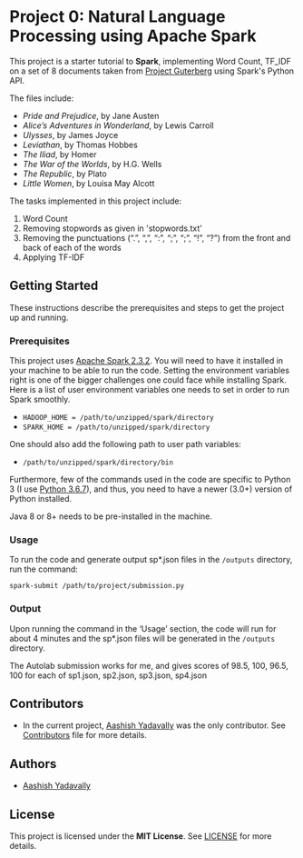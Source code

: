 # Project 0: Natural Language Processing using Apache Spark

This project is a starter tutorial to **Spark**, implementing Word Count, TF_IDF on a set of 8 documents taken from [Project Guterberg](https://www.gutenberg.org/) using Spark's Python API.

The files include:
  * _Pride and Prejudice_, by Jane Austen 
  * _Alice’s Adventures in Wonderland_, by Lewis Carroll
  * _Ulysses_, by James Joyce
  * _Leviathan_, by Thomas Hobbes
  * _The Iliad_, by Homer
  * _The War of the Worlds_, by H.G. Wells 
  * _The Republic_, by Plato
  * _Little Women_, by Louisa May Alcott

The tasks implemented in this project include:
  1. Word Count
  2. Removing stopwords as given in 'stopwords.txt'
  3. Removing the punctuations (“.”, “,”, “:”, “;”, “;”, “!”, “?”) from the front and back of each of the words
  4. Applying TF-IDF
  
  ## Getting Started
  These instructions describe the prerequisites and steps to get the project up and running.
  
  ### Prerequisites
  This project uses [Apache Spark 2.3.2](https://spark.apache.org/releases/spark-release-2-3-2.html). You will need to have it installed in your machine to be able to run the code. Setting the environment variables right is one of the bigger challenges one could face while installing Spark. Here is a list of user environment variables one needs to set in order to run Spark smoothly.
  * `HADOOP_HOME = /path/to/unzipped/spark/directory`
  * `SPARK_HOME = /path/to/unzipped/spark/directory`
  
  One should also add the following path to user path variables:
  * `/path/to/unzipped/spark/directory/bin`
  
  Furthermore, few of the commands used in the code are specific to Python 3 (I use [Python 3.6.7](https://www.python.org/downloads/release/python-367/)), and thus, you need to have a newer (3.0+) version of Python installed.
  
  Java 8 or 8+ needs to be pre-installed in the machine.
    
  ### Usage
  To run the code and generate output sp*.json files in the `/outputs` directory, run the command:
  
  `spark-submit /path/to/project/submission.py`
  
  ### Output
  Upon running the command in the ‘Usage’ section, the code will run for about 4 minutes and the sp*.json files will be generated in the `/outputs` directory.
  
  The Autolab submission works for me, and gives scores of 98.5, 100, 96.5, 100 for each of sp1.json, sp2.json, sp3.json, sp4.json

## Contributors
* In the current project, [Aashish Yadavally](https://github.com/aashishyadavally) was the only contributor. See [Contributors](https://github.com/dsp-uga/aashishyadavally-p0/blob/master/CONTRIBUTORS.md) file for more details.
## Authors
* [Aashish Yadavally](https://github.com/aashishyadavally)

## License
This project is licensed under the **MIT License**. See [LICENSE](https://github.com/dsp-uga/aashishyadavally-p0/blob/master/LICENSE) for more details.

